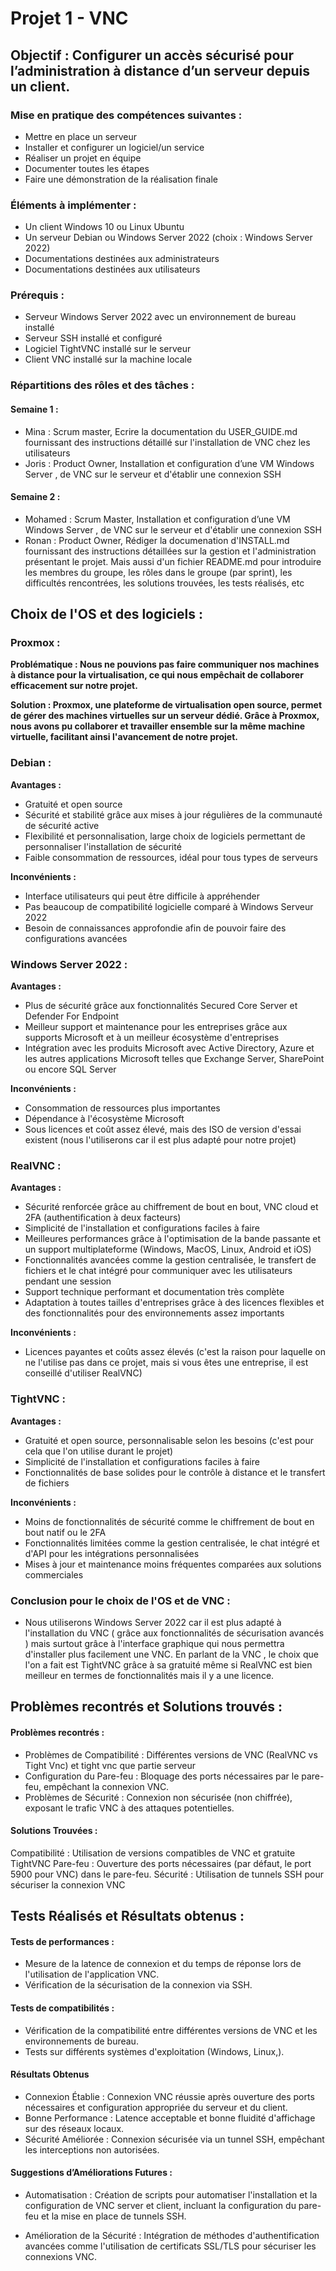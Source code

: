 # Projet 1 - VNC

## **Objectif :** Configurer un accès sécurisé pour l’administration à distance d’un serveur depuis un client.

### Mise en pratique des compétences suivantes :

- Mettre en place un serveur
- Installer et configurer un logiciel/un service
- Réaliser un projet en équipe
- Documenter toutes les étapes
- Faire une démonstration de la réalisation finale

### **Éléments à implémenter :**

- Un client Windows 10 ou Linux Ubuntu
- Un serveur Debian ou Windows Server 2022 (choix : Windows Server 2022)
- Documentations destinées aux administrateurs
- Documentations destinées aux utilisateurs

### Prérequis :

- Serveur Windows Server 2022 avec un environnement de bureau installé
- Serveur SSH installé et configuré
- Logiciel TightVNC installé sur le serveur
- Client VNC installé sur la machine locale

### **Répartitions des rôles et des tâches :**

#### **Semaine 1 :**

- Mina : Scrum master, Ecrire la documentation du USER_GUIDE.md fournissant des instructions détaillé sur l'installation de VNC chez les utilisateurs
- Joris : Product Owner, Installation et configuration d’une VM Windows Server , de VNC sur le serveur et d'établir une connexion SSH

#### **Semaine 2 :**

- Mohamed : Scrum Master, Installation et configuration d’une VM Windows Server , de VNC sur le serveur et d'établir une connexion SSH
- Ronan : Product Owner, Rédiger la documenation d'INSTALL.md fournissant des instructions détaillées sur la gestion et l'administration présentant le projet. Mais aussi d'un fichier README.md pour introduire les membres du groupe, les rôles dans le groupe (par sprint), les difficultés rencontrées, les solutions trouvées, les tests réalisés, etc


## Choix de l'OS et des logiciels :

### Proxmox :
**Problématique : Nous ne pouvions pas faire communiquer nos machines à distance pour la virtualisation, ce qui nous empêchait de collaborer efficacement sur notre projet.**

**Solution : Proxmox, une plateforme de virtualisation open source, permet de gérer des machines virtuelles sur un serveur dédié. Grâce à Proxmox, nous avons pu collaborer et travailler ensemble sur la même machine virtuelle, facilitant ainsi l'avancement de notre projet.**

### Debian :

**Avantages :**

- Gratuité et open source
- Sécurité et stabilité grâce aux mises à jour régulières de la communauté de sécurité active
- Flexibilité et personnalisation, large choix de logiciels permettant de personnaliser l'installation de sécurité
- Faible consommation de ressources, idéal pour tous types de serveurs

**Inconvénients :**

- Interface utilisateurs qui peut être difficile à appréhender
- Pas beaucoup de compatibilité logicielle comparé à Windows Serveur 2022
- Besoin de connaissances approfondie afin de pouvoir faire des configurations avancées 

### Windows Server 2022 :

**Avantages :**

- Plus de sécurité grâce aux fonctionnalités Secured Core Server et Defender For Endpoint
- Meilleur support et maintenance pour les entreprises grâce aux supports Microsoft et à un meilleur écosystème d'entreprises
- Intégration avec les produits Microsoft avec Active Directory, Azure et les autres applications Microsoft telles que Exchange Server, SharePoint ou encore SQL Server

**Inconvénients :**

- Consommation de ressources plus importantes
- Dépendance à l'écosystème Microsoft
- Sous licences et coût assez élevé, mais des ISO de version d'essai existent (nous l'utiliserons car il est plus adapté pour notre projet)

### RealVNC :

**Avantages :**

- Sécurité renforcée grâce au chiffrement de bout en bout, VNC cloud et 2FA (authentification à deux facteurs)
- Simplicité de l'installation et configurations faciles à faire
- Meilleures performances grâce à l'optimisation de la bande passante et un support multiplateforme (Windows, MacOS, Linux, Android et iOS)
- Fonctionnalités avancées comme la gestion centralisée, le transfert de fichiers et le chat intégré pour communiquer avec les utilisateurs pendant une session
- Support technique performant et documentation très complète
- Adaptation à toutes tailles d'entreprises grâce à des licences flexibles et des fonctionnalités pour des environnements assez importants

**Inconvénients :**

- Licences payantes et coûts assez élevés (c'est la raison pour laquelle on ne l'utilise pas dans ce projet, mais si vous êtes une entreprise, il est conseillé d'utiliser RealVNC)

### TightVNC :

**Avantages :**

- Gratuité et open source, personnalisable selon les besoins (c'est pour cela que l'on utilise durant le projet)
- Simplicité de l'installation et configurations faciles à faire
- Fonctionnalités de base solides pour le contrôle à distance et le transfert de fichiers

**Inconvénients :**

- Moins de fonctionnalités de sécurité comme le chiffrement de bout en bout natif ou le 2FA
- Fonctionnalités limitées comme la gestion centralisée, le chat intégré et d'API pour les intégrations personnalisées
- Mises à jour et maintenance moins fréquentes comparées aux solutions commerciales



### Conclusion pour le choix de l'OS et de VNC :

 - Nous utiliserons Windows Server 2022 car il est plus adapté à l'installation du VNC  ( grâce aux fonctionnalités de sécurisation avancés ) mais surtout grâce à l'interface graphique qui nous permettra d'installer plus facilement une VNC. En parlant de la VNC , le choix que l'on a fait est TightVNC grâce à sa gratuité même si RealVNC est bien meilleur en termes de fonctionnalités mais il y a une licence.

## Problèmes recontrés et Solutions trouvés :

#### Problèmes recontrés :

- Problèmes de Compatibilité : Différentes versions de VNC (RealVNC vs Tight Vnc) et tight vnc que partie serveur 
- Configuration du Pare-feu : Bloquage des ports nécessaires par le pare-feu, empêchant la connexion VNC.
- Problèmes de Sécurité : Connexion non sécurisée (non chiffrée), exposant le trafic VNC à des attaques potentielles.

#### Solutions Trouvées :

Compatibilité : Utilisation de versions compatibles de VNC et gratuite TightVNC
Pare-feu : Ouverture des ports nécessaires (par défaut, le port 5900 pour VNC) dans le pare-feu.
Sécurité : Utilisation de tunnels SSH pour sécuriser la connexion VNC 

## Tests Réalisés et Résultats obtenus :

#### Tests de performances :

- Mesure de la latence de connexion et du temps de réponse lors de l'utilisation de l'application VNC.
- Vérification de la sécurisation de la connexion via SSH.

#### Tests de compatibilités : 

- Vérification de la compatibilité entre différentes versions de VNC et les environnements de bureau.
- Tests sur différents systèmes d'exploitation (Windows, Linux,).

#### Résultats Obtenus

- Connexion Établie : Connexion VNC réussie après ouverture des ports nécessaires et configuration appropriée du serveur et du client.
- Bonne Performance : Latence acceptable et bonne fluidité d'affichage sur des réseaux locaux.
- Sécurité Améliorée : Connexion sécurisée via un tunnel SSH, empêchant les interceptions non autorisées.

#### Suggestions d’Améliorations Futures :

- Automatisation : Création de scripts pour automatiser l'installation et la configuration de VNC server et client, incluant la configuration du pare-feu et la mise en place de tunnels SSH.

- Amélioration de la Sécurité : Intégration de méthodes d'authentification avancées comme l'utilisation de certificats SSL/TLS pour sécuriser les connexions VNC.


